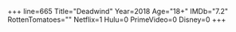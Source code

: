+++
line=665
Title="Deadwind"
Year=2018
Age="18+"
IMDb="7.2"
RottenTomatoes=""
Netflix=1
Hulu=0
PrimeVideo=0
Disney=0
+++

